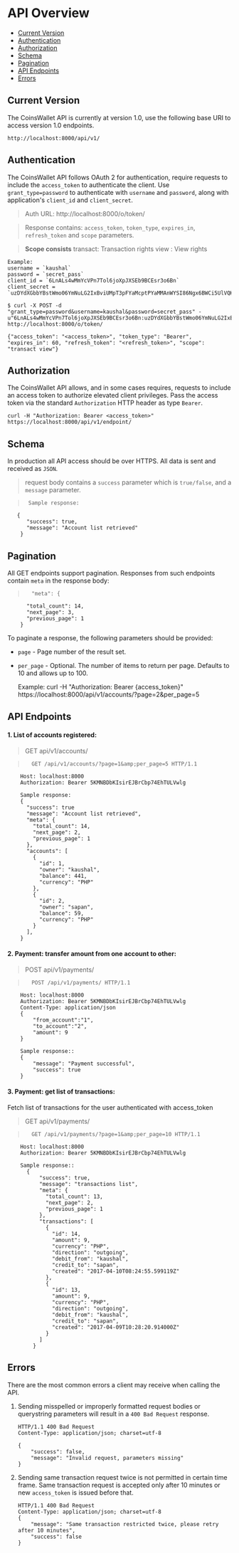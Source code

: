 # API Overview

- [Current Version](#current-version)
- [Authentication](#authentication)
- [Authorization](#authorization)
- [Schema](#schema)
- [Pagination](#pagination)
- [API Endpoints](#api-endpoints)
- [Errors](#errors)


## Current Version

The CoinsWallet API is currently at version 1.0, use the following base URI to access version 1.0 endpoints.

    http://localhost:8000/api/v1/

## Authentication

The CoinsWallet API follows OAuth 2 for authentication, require requests to include the `access_token` to authenticate the client. 
Use `grant_type=password` to authenticate with `username` and `password`, along with application's `client_id` and `client_secret`.
    
> Auth URL: http://localhost:8000/o/token/

> Response contains: `access_token`, `token_type`, `expires_in`, `refresh_token` and `scope` parameters.

> __Scope consists__
    transact: Transaction rights
    view : View rights

    Example:
    username = `kaushal`
    password = `secret_pass`
    client_id = `6LnALs4wMmYcVPn7Tol6joXpJXSEb9BCEsr3o6Bn`
    client_secret = `uzDYdXGbbYBstWmo06YmNuLG2IxBviUMpT3pFYaMcptPYaMMAnWYSI86Ngx6BWCi5UlVQHcUYjP0HPbDONGycD6fYJN75TAYfDeWptFcYM8zDdpZTaXfwg4s9KXJBKJl`
    
    $ curl -X POST -d "grant_type=password&username=kaushal&password=secret_pass" -u"6LnALs4wMmYcVPn7Tol6joXpJXSEb9BCEsr3o6Bn:uzDYdXGbbYBstWmo06YmNuLG2IxBviUMpT3pFYaMcptPYaMMAnWYSI86Ngx6BWCi5UlVQHcUYjP0HPbDONGycD6fYJN75TAYfDeWptFcYM8zDdpZTaXfwg4s9KXJBKJl" http://localhost:8000/o/token/
    
    {"access_token": "<access_token>", "token_type": "Bearer", "expires_in": 60, "refresh_token": "<refresh_token>", "scope": "transact view"}
    
## Authorization

The CoinsWallet API allows, and in some cases requires, requests to include an access token to authorize elevated client privileges. Pass the access token via the standard `Authorization` HTTP header as type `Bearer`.

    curl -H "Authorization: Bearer <access_token>" https://localhost:8000/api/v1/endpoint/

## Schema

In production all API access should be over HTTPS. All data is sent and received as `JSON`.

> request body contains a `success` parameter which is `true/false`, and a `message` parameter.
 
>      Sample response: 
       {
          "success": true,
          "message": "Account list retrieved"
        }
        
## Pagination

All GET endpoints support pagination. Responses from such endpoints contain `meta` in the response body:
 
>       "meta": {
          "total_count": 14,
          "next_page": 3,
          "previous_page": 1
        }

To paginate a response, the following parameters should be provided:

- `page` - Page number of the result set.

- `per_page` - Optional. The number of items to return per page. Defaults to 10 and allows up to 100.


    Example:
    curl -H "Authorization: Bearer {access_token}" https://localhost:8000/api/v1/accounts/?page=2&per_page=5


## API Endpoints

#### 1. List of accounts registered:
> GET api/v1/accounts/

>       GET /api/v1/accounts/?page=1&amp;per_page=5 HTTP/1.1
        Host: localhost:8000
        Authorization: Bearer 5KMNBDbKIsirEJBrCbp74EhTULVwlg
        
        Sample response:
        {
          "success": true
          "message": "Account list retrieved",
          "meta": {
            "total_count": 14,
            "next_page": 2,
            "previous_page": 1
          },
          "accounts": [
            {
              "id": 1,
              "owner": "kaushal",
              "balance": 441,
              "currency": "PHP"
            },
            {
              "id": 2,
              "owner": "sapan",
              "balance": 59,
              "currency": "PHP"
            }
          ],
        }


#### 2. Payment: transfer amount from one account to other:
> POST api/v1/payments/

>       POST /api/v1/payments/ HTTP/1.1
        Host: localhost:8000
        Authorization: Bearer 5KMNBDbKIsirEJBrCbp74EhTULVwlg
        Content-Type: application/json
        {
            "from_account":"1",
            "to_account":"2",
            "amount": 9
        }
        
        Sample response::
        {
            "message": "Payment successful",
            "success": true
        }
        
#### 3. Payment: get list of transactions:
Fetch list of transactions for the user authenticated with access_token
> GET api/v1/payments/

>       GET /api/v1/payments/?page=1&amp;per_page=10 HTTP/1.1
        Host: localhost:8000
        Authorization: Bearer 5KMNBDbKIsirEJBrCbp74EhTULVwlg
        
        Sample response::
          {     
              "success": true,
              "message": "transactions list",
              "meta": {
                "total_count": 13,
                "next_page": 2,
                "previous_page": 1
              },
              "transactions": [
                {
                  "id": 14,
                  "amount": 9,
                  "currency": "PHP",
                  "direction": "outgoing",
                  "debit_from": "kaushal",
                  "credit_to": "sapan",
                  "created": "2017-04-10T08:24:55.599119Z"
                },
                {
                  "id": 13,
                  "amount": 9,
                  "currency": "PHP",
                  "direction": "outgoing",
                  "debit_from": "kaushal",
                  "credit_to": "sapan",
                  "created": "2017-04-09T10:28:20.914000Z"
                }
              ]
            }
  
## Errors

There are the most common errors a client may receive when calling the API.

1. Sending misspelled or improperly formatted request bodies or querystring parameters will result in a `400 Bad Request` response.
    
    ```http
    HTTP/1.1 400 Bad Request
    Content-Type: application/json; charset=utf-8

    {
        "success": false,
        "message": "Invalid request, parameters missing"
    }
    ```

2. Sending same transaction request twice is not permitted in certain time frame.
Same transaction request is accepted only after 10 minutes or new `access_token` is issued before that.
    
    ```http
    HTTP/1.1 400 Bad Request
    Content-Type: application/json; charset=utf-8
    {
        "message": "Same transaction restricted twice, please retry after 10 minutes",
        "success": false
    }
    ```
